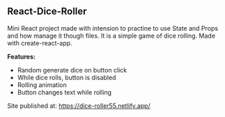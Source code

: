 ## React-Dice-Roller

Mini React project made with intension to practine to use State and Props and how manage it though files. It is a simple game of dice rolling. Made with create-react-app.

<b> Features: </b>
- Random generate dice on button click
- While dice rolls, button is disabled
- Rolling animation
- Button changes text while rolling

Site published at: https://dice-roller55.netlify.app/


